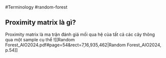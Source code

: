 #Terminology #random-forest
## Proximity matrix là gì?
Proximity matrix là ma trận đánh giá mối qua hệ của tất cả các cây thông qua một sample cụ thể 
![[Random Forest_AIO2024.pdf#page=54&rect=7,16,935,462|Random Forest_AIO2024, p.54]]
